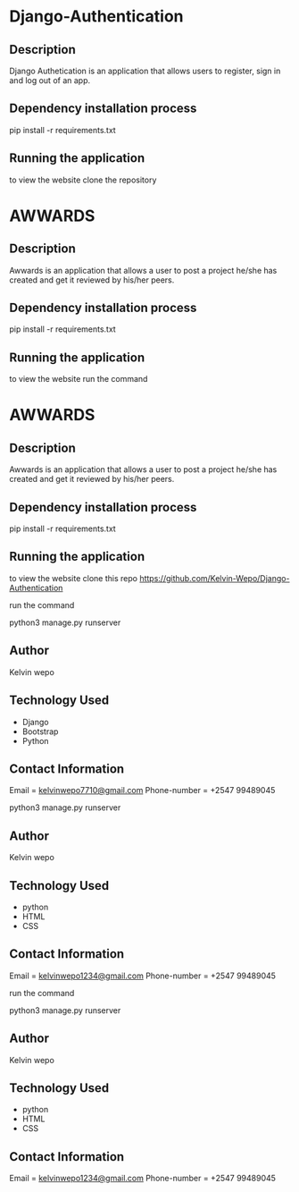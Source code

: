 # Django-Authentication


## Description

Django Authetication is an application that allows users to register, sign in and log out of an app. 

## Dependency installation process

pip install -r requirements.txt

## Running the application
to view the website  clone the repository 
# AWWARDS

## Description

Awwards is an application that allows a user to post a project he/she has created and get it reviewed by his/her peers.

## Dependency installation process

pip install -r requirements.txt

## Running the application
to view the website run the command   
# AWWARDS

## Description

Awwards is an application that allows a user to post a project he/she has created and get it reviewed by his/her peers.

## Dependency installation process

pip install -r requirements.txt

## Running the application
to view the website  clone this repo https://github.com/Kelvin-Wepo/Django-Authentication

run the command

python3 manage.py runserver

## Author 
Kelvin wepo

## Technology Used
* Django
* Bootstrap
* Python

## Contact Information
Email = kelvinwepo7710@gmail.com
Phone-number = +2547 99489045


python3 manage.py runserver

## Author 
Kelvin wepo

## Technology Used
* python
* HTML
* CSS

## Contact Information
Email = kelvinwepo1234@gmail.com
Phone-number = +2547 99489045

run the command

python3 manage.py runserver

## Author 
Kelvin wepo

## Technology Used
* python
* HTML
* CSS

## Contact Information
Email = kelvinwepo1234@gmail.com
Phone-number = +2547 99489045
